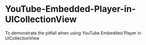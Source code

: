 # YouTube-Embedded-Player-in-UICollectionView
To demonstrate the pitfall when using YouTube Embedded Player in UICollectionView
